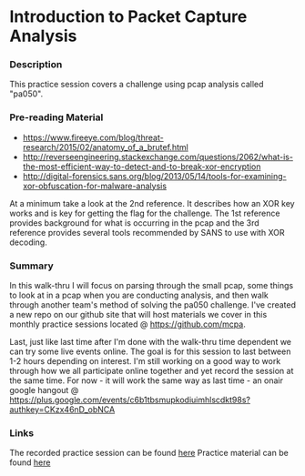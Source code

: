 Introduction to Packet Capture Analysis
======

### Description
This practice session covers a challenge using pcap analysis called "pa050".

### Pre-reading Material
* https://www.fireeye.com/blog/threat-research/2015/02/anatomy_of_a_brutef.html
* http://reverseengineering.stackexchange.com/questions/2062/what-is-the-most-efficient-way-to-detect-and-to-break-xor-encryption
* http://digital-forensics.sans.org/blog/2013/05/14/tools-for-examining-xor-obfuscation-for-malware-analysis

At a minimum take a look at the 2nd reference. It describes how an XOR key works and is key for getting the flag for the 
challenge. The 1st reference provides background for what is occurring in the pcap and the 3rd reference provides several
tools recommended by SANS to use with XOR decoding.

### Summary  
In this walk-thru I will focus on parsing through the small pcap, some things to look at in a pcap when you are conducting 
analysis, and then walk through another team's method of solving the pa050 challenge. I've created a new repo on our github 
site that will host materials we cover in this monthly practice sessions located @ https://github.com/mcpa. 

Last, just like last time after I'm done with the walk-thru time dependent we can try some live events online. The goal is 
for this session to last between 1-2 hours depending on interest. I'm still working on a good way to work through how we 
all participate online together and yet record the session at the same time. For now - it will work the same way as last 
time - an onair google hangout @ https://plus.google.com/events/c6b1tbsmupkodiuimhlscdkt98s?authkey=CKzx46nD_obNCA

### Links  
The recorded practice session can be found [here](http://www.youtube.com/watch?v=QwRV7KiM2lQ)
Practice material can be found [here](https://github.com/MCPA/Team-Challenges/tree/master/pcap-analysis/xor-data-challenge)
